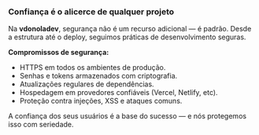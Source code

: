### Confiança é o alicerce de qualquer projeto

Na **vdonoladev**, segurança não é um recurso adicional — é padrão.
Desde a estrutura até o deploy, seguimos práticas de desenvolvimento seguras.

**Compromissos de segurança:**

* HTTPS em todos os ambientes de produção.
* Senhas e tokens armazenados com criptografia.
* Atualizações regulares de dependências.
* Hospedagem em provedores confiáveis (Vercel, Netlify, etc).
* Proteção contra injeções, XSS e ataques comuns.

A confiança dos seus usuários é a base do sucesso — e nós protegemos isso com seriedade.